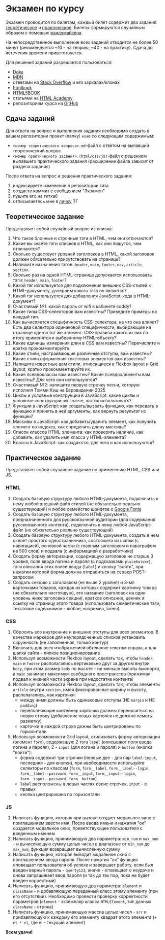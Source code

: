 # Экзамен по курсу

Экзамен проводится по билетам, каждый билет содержит два задания: [теоретическое](#теоретическое-задание) и [практическое](#практическое-задание). Билеты формируются случайным образом с помощью [рандомайзера](https://katehok.github.io/coddy/exam/random_task.html).

На непосредственное выполнение всех заданий отводится не более 50 минут (рекомендуется ~10 - на теорию, ~40 - на практику). Сдача до истечения времени приветствуется.

Для решения заданий разрешается пользоваться:

- [Doka](https://doka.guide/)
- [MDN](https://developer.mozilla.org/ru/)
- ответами на [Stack Overflow](https://stackoverflow.com/) и его заркалах/клонах
- [htmlbook](https://htmlbook.ru/)
- [HTML5BOOK](https://html5book.ru/)
- статьями на [HTML Academy](https://htmlacademy.ru/)
- репозиторием курса на [GitHub](https://github.com/KATEHOK/coddy)

## Сдача заданий

Для ответа на вопрос и выполнения задания необходимо создать в вашем репозитории проект (папку) `exam` со следующим содержимым:

- `<номер теоретического вопроса>.md`-файл с ответом на выпавший теоретический вопрос
- `<номер практического задания>.(html/css/js)`-файл с решением выпавшего практического задания (расширение файла зависит от раздела задания)

После ответа на вопрос и решения практического задания:

1. индексируете изменение в репозитории гита
2. создаете коммит с сообщением "Экзамен"
3. пушите его на гитхаб
4. отписываетесь мне в [личку](https://t.me/katehok_1) ТГ

## Теоретическое задание

Представляет собой случайный вопрос из списка:

1. Что такое блочные и строчные тэги в HTML, чем они отличаются?
2. Какие вы знаете тэги списков в HTML, как они пишутся, чем отличаются?
3. Сколько существует уровней заголовков в HTML, какой заголовок должен обязательно присутствовать на странице?
4. Напишите назначения тэгов: `header`, `main`, `footer`, `nav`, `article`, `section`.
5. Сколько раз на одной HTML-странице допускается использовать тэги: `header`, `main`, `footer`?
6. Какой тэг используется для подключения внешних CSS-стилей к HTML-документу, дочерним какого тэга он является? 
7. Какой тэг используется для добавления JavaScript-кода в HTML-документ?
8. Счастливый №1: какой пароль от wifi в кабинете coddy?
9. Какие типы CSS-селекторов вам известны? Приведите примеры на каждый тип.
10. Как вычисляется специфичность CSS-селектора, на что она влияет? Есть два селектора одинаковой специфичности, выбирающие на странице один и тот же элемент: CSS-правила какого из них по итогу применятся к выбранному HTML-объекту?
11. Какие единицы измерения длин в CSS вам известны? Перечислите и кратко прокомментируйте.
12. Какие стили, настраивающие различные отступы, вам известны? Какие стили оформления текстовых элементов вам известны?
13. Напишите известные вам стили, относящиеся к Flexbox layout и Grid layout, кратко прокомментируйте их.
14. Какие псевдоклассы вам известны? Какие псевдоэлементы вам известны? Для чего они используются?
15. Счастливый №2: напишите первую строчку песни, которую исполнил Томми Кэш на Евровидении 2025.
16. Циклы и условные конструкции в JavaScript: какие циклы и условные конструкции вы знаете, как их использовать? 
17. Функции в JavaScript: как создать/вызвать функцию, как передать в функцию и принять в ней аргументы, как вернуть результат из функции?
18. Массивы в JavaScript: как добавить/удалить элемент, как получить элемент по индексу, как определить длину массива?
19. Список классов HTML-элемента: как проверить наличие, как добавить, как удалить имя класса у HTML-элемента?
20. Классы в JavaScript: как создаются, для чего и как используются?  

## Практическое задание

Представляет собой случайное задание по применению HTML, CSS или JS.

### HTML

1. Создать базовую структуру любого HTML-документа, подключить к нему любой внешний файл стилей (не обязательно реально существующий) и любое семейство шрифтов с [Google Fonts](https://fonts.google.com/)
2. Создать базовую структуру любого HTML-документа, предназначенного для русскоязычной аудитории (для содержания русскоязычного контента), подключить к нему любой JavaScript-файл (не обязательно реально существующий)
3. Создать базовую структуру любого HTML-документа, создать в нем скелет простого одностраничника, состоящего из шапки (с навигацией), основной части (с главным заголовком и параграфом на 500 слов) и подвала (с информацией о разработчике)
4. Создать форму авторизации, содержащую заголовок не старше 3 уровня, поля ввода логина и пароля (с подсказками `placeholder`), тэги описания этих полей ввода (`label`) и кнопку "войти", при нажатии которой форма должна отправиться на сервер POST-запросом 
5. Создать секцию с заголовком (не выше 2 уровня) и 3-мя карточками товаров, каждая из которых содержит картинку товара (не обязательно настоящую), его название (заголовок на один уровень ниже заголовка секции), краткое описание, ценник и ссылку на страницу этого товара (использовать семантические тэги, текстовое содержимое - любое, например, lorem)

### CSS

1. Сбросить все внутренние и внешние отступы для всех элементов. В качестве маркеров для неупорядоченных списков установить окружность (не заполненная, только контур)
2. Включить для всех изображенией обтекание текстом справа, а для шапки сайта - липкое позиционирование
3. Используя возможности Flexbox layout, сделать так, чтобы `header`, `main` и `footer` располагались вертикально друг за другом внутри `body`, при этом размер `body` по высоте - не меньше высоты вьюпорта, а `main` занимает максимум свободного пространства (прижимая подвал к нижней части экрана при недостатке контента)
4. Используя возможности Flexbox layout, сделать так, чтобы элементы `article` внутри `section`, имея фиксированные ширину и высоту, располагались, как карточки:
    - между ними должны быть одинаковые отступы (НЕ `margin` и НЕ `padding`)
    - переполняющие контейнер карточки должны переноситься на новую строку (добавление новых карточек не должно ломать разметку)
    - карточки в каждой строке дожны быть центрированы по горизонтали
5. Используя возможности Grid layout, стилизовать форму авторизации (элемент `form`), содержащую 2 тэга `label` (описывают поля ввода логина и пароля), 2 - `input` (для логина и пароля) и `button` (кнопка "войти"):
    - форма содержит три строчки (первые две - для пар `label`-`input`, последняя - для кнопки), при необходимости используйте селекторы по классам (`form`, `form__label`, `form__label--login`, `form__label--password`, `form__input`, `form__input--login`, `form__input--password`, `form__button`)
    - `label` расположены в левых частях своис строчек, `input` - в правых
    - кнопка центрирована по горизонтали

### JS

1. Написать функцию, которая при вызове создает модальное окно с приглашением ввести имя. После ввода имени и нажатия "ок" создается модальное окно, приветствующее пользователя с введенным именем
2. Написать функцию, принимающую два параметра: `min_num` и `max_num` - и вычисляющую сумму целых чисел в диапазоне от `min_num` до `max_num`, функция возвращает вычисленную сумму
3. Написать функцию, которая выводит модальное окно с приглашением ввода пароля. После нажатия "ок" функция оповещает пользователя об успехе и завершает работу, если был введен верный пароль - `qwerty123`, иначе - оповещает о неудаче и снова запрашивает ввод пароля (и так до тех пор, пока не будет введен корректный)
4. Написать функцию, принимающую два параметра: `element` и `className` - и добавляющую переданный класс этому элементу (при его отсутствии). Необходимо провести проверку корректности параметров (`element` - экземпляр класса `HTMLElement`, тип данных `className` - строка)
5. Написать функцию, принимающую массив целых чисел - `arr` и прибавляющую к каждому его элементу квадрат этого элемента (`+ el * el`, где el - текущий элемент)

**Всем удачи!**